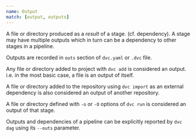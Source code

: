 ```yaml
---
name: Output
match: [output, outputs]
---
```


A file or directory produced as a _result_ of a <abbr>stage</abbr>. (cf.
<abbr>dependency</abbr>). A stage may have multiple outputs which in turn can
be a dependency to other stages in a <abbr>pipeline</abbr>.

Outputs are recorded in `outs` section of `dvc.yaml` or `.dvc` file. 

Any file or directory added to <abbr>project</abbr> with `dvc add` is
considered an output. i.e. in the most basic case, a file is an output of
itself. 

A file or directory added to the <abbr>repository</abbr> using `dvc import` as
an <abbr>external dependency</abbr> is also considered an output of another
repository.

A file or directory defined with `-o` or `-O` options of `dvc run` is
considered an output of that <abbr>stage</abbr>. 

Outputs and dependencies of a <abbr>pipeline</abbr> can be explicitly reported
by `dvc dag` using its `--outs` parameter. 

